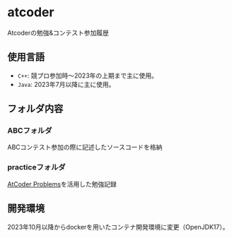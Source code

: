 # atcoder
Atcoderの勉強&amp;コンテスト参加履歴

## 使用言語
- `C++`: 競プロ参加時～2023年の上期まで主に使用。
- `Java`: 2023年7月以降に主に使用。

## フォルダ内容
### ABCフォルダ
ABCコンテスト参加の際に記述したソースコードを格納  

### practiceフォルダ
[AtCoder Problems](https://kenkoooo.com/atcoder#/user/pensuke)を活用した勉強記録

## 開発環境
2023年10月以降からdockerを用いたコンテナ開発環境に変更（OpenJDK17）。
